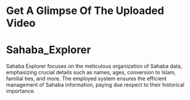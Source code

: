 # Get A Glimpse Of The Uploaded Video
# Sahaba_Explorer
 Sahaba Explorer focuses on the meticulous organization of Sahaba data, emphasizing crucial details such as names, ages, conversion to Islam, familial ties, and more. The employed system ensures the efficient management of Sahaba information, paying due respect to their historical importance.
